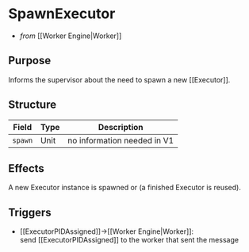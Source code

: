# SpawnExecutor

<!-- ANCHOR: blurp -->
- _from_ [[Worker Engine|Worker]]

## Purpose

Informs the supervisor about the need to spawn a new [[Executor]].

<!-- ANCHOR_END: blurp -->
<!-- ANCHOR: details -->

## Structure

| Field   | Type | Description                 |
|---------|------|-----------------------------|
| `spawn` | Unit | no information needed in V1 |

## Effects

A new Executor instance is spawned or (a finished Executor is reused).

## Triggers

- [[ExecutorPIDAssigned]]→[[Worker Engine|Worker]]:  
  send [[ExecutorPIDAssigned]] to the worker that sent the message

<!-- ANCHOR_END: details -->
